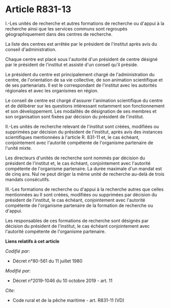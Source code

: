 # Article R831-13

I.-Les unités de recherche et autres formations de recherche ou d'appui à la recherche ainsi que les services communs sont
regroupés géographiquement dans des centres de recherche. 

La liste des centres est arrêtée par le président de l'institut après avis du conseil d'administration. 

Chaque centre est placé sous l'autorité d'un président de centre désigné par le président de l'institut et assisté d'un
conseil qu'il préside. 

Le président du centre est principalement chargé de l'administration du centre, de l'orientation de sa vie collective, de son
animation scientifique et de ses partenariats. Il est le correspondant de l'institut avec les autorités régionales et avec
les organismes en région. 

Le conseil de centre est chargé d'assurer l'animation scientifique du centre et de délibérer sur les questions intéressant
notamment son fonctionnement et son développement. Les modalités de désignation de ses membres et son organisation sont
fixées par décision du président de l'institut. 

II.-Les unités de recherche relevant de l'institut sont créées, modifiées ou supprimées par décision du président de
l'institut, après avis des instances scientifiques mentionnées à l'article R. 831-11 et, le cas échéant, conjointement avec
l'autorité compétente de l'organisme partenaire de l'unité mixte. 

Les directeurs d'unités de recherche sont nommés par décision du président de l'institut et, le cas échéant, conjointement
avec l'autorité compétente de l'organisme partenaire. La durée maximale d'un mandat est de cinq ans. Nul ne peut diriger la
même unité de recherche au-delà de trois mandats consécutifs. 

III.-Les formations de recherche ou d'appui à la recherche autres que celles mentionnées au II sont créées, modifiées ou
supprimées par décision du président de l'institut, le cas échéant, conjointement avec l'autorité compétente de l'organisme
partenaire de la formation de recherche ou d'appui. 

Les responsables de ces formations de recherche sont désignés par décision du président de l'institut, le cas échéant
conjointement avec l'autorité compétente de l'organisme partenaire.

**Liens relatifs à cet article**

_Codifié par_:

  - Décret n°80-561 du 11 juillet 1980

_Modifié par_:

  - Décret n°2019-1046 du 10 octobre 2019 - art. 11

_Cite_:

  - Code rural et de la pêche maritime - art. R831-11 (VD)
